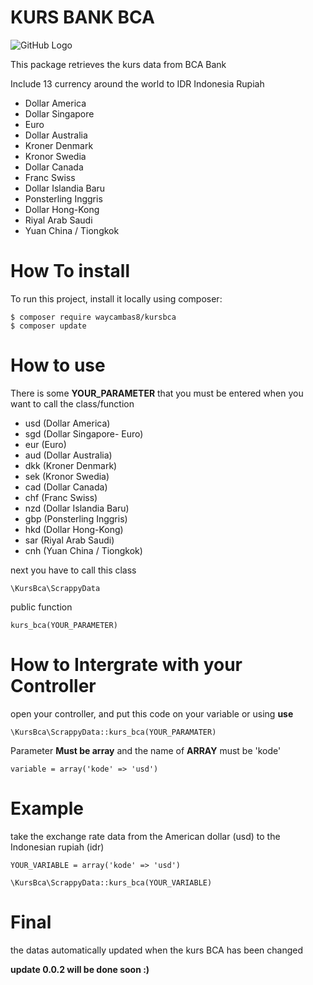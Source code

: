 # KURS BANK BCA

![GitHub Logo](https://www.bca.co.id/assets/images/logo-bca.gif;bcad93b5a3b4897622d)

This package retrieves the kurs data from BCA Bank

Include 13 currency around the world to IDR Indonesia Rupiah
- Dollar America
- Dollar Singapore
- Euro
- Dollar Australia
- Kroner Denmark
- Kronor Swedia
- Dollar Canada
- Franc Swiss
- Dollar Islandia Baru
- Ponsterling Inggris
- Dollar Hong-Kong
- Riyal Arab Saudi
- Yuan China / Tiongkok

# How To install
To run this project, install it locally using composer:

```
$ composer require waycambas8/kursbca
$ composer update
```

# How to use 
There is some <b>YOUR_PARAMETER</b> that you must be entered when you want to call the class/function

- usd (Dollar America)
- sgd (Dollar Singapore- Euro)
- eur (Euro)
- aud (Dollar Australia)
- dkk (Kroner Denmark)
- sek (Kronor Swedia)
- cad (Dollar Canada)
- chf (Franc Swiss)
- nzd (Dollar Islandia Baru)
- gbp (Ponsterling Inggris)
- hkd (Dollar Hong-Kong)
- sar (Riyal Arab Saudi)
- cnh (Yuan China / Tiongkok)

next you have to call this class

```
\KursBca\ScrappyData
```

public function

```
kurs_bca(YOUR_PARAMETER)
```

# How to Intergrate with your Controller

open your controller, and put this code on your variable or using <b>use</b>

```
\KursBca\ScrappyData::kurs_bca(YOUR_PARAMATER)
```

Parameter <b>Must be array</b> and the name of <b>ARRAY</b> must be 'kode'

```
variable = array('kode' => 'usd')
```

# Example

take the exchange rate data from the American dollar (usd) to the Indonesian rupiah (idr)

```
YOUR_VARIABLE = array('kode' => 'usd')

\KursBca\ScrappyData::kurs_bca(YOUR_VARIABLE)
```

# Final 

the datas automatically updated when the kurs BCA has been changed


<b>update 0.0.2 will be done soon :)</b>
